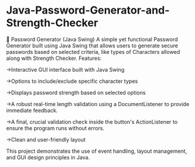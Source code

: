# Java-Password-Generator-and-Strength-Checker 

🔐 Password Generator (Java Swing) 
A simple yet functional Password Generator built using Java Swing that allows users to generate secure passwords based on selected criteria, like types of Characters allowed along with Strength Checker.
Features:

->Interactive GUI interface built with Java Swing

->Options to include/exclude specific character types

->Displays password strength based on selected options

->A robust real-time length validation using a DocumentListener to provide immediate feedback.

->A final, crucial validation check inside the button's ActionListener to ensure the program runs without errors.

->Clean and user-friendly layout

This project demonstrates the use of event handling, layout management, and GUI design principles in Java.
